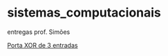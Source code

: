 # sistemas_computacionais
entregas prof. Simões

[Porta XOR de 3 entradas](
https://github.com/luisvlopes/sistemas_computacionais/blob/0fbeb8c64ae442e4d902bac1fa4ca92961ae2806/imagem_2022-07-25_162335076.png)

